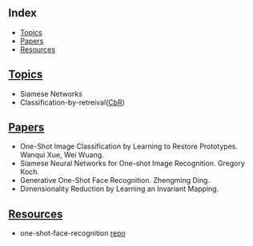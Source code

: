 <!--toc:start-->
## Index
- [Topics](#topics)
- [Papers](#papers)
- [Resources](#resources)
<!--toc:end-->

## [Topics](#topics)
- Siamese Networks
- Classification-by-retreival([CbR](https://blog.tensorflow.org/2022/01/on-device-one-shot-learning-for-image.html))

## [Papers](#papers)
- One-Shot Image Classification by Learning to Restore Prototypes. Wanqui Xue, Wei Wuang.
- Siamese Neural Networks for One-shot Image Recognition. Gregory Koch.
- Generative One-Shot Face Recognition. Zhengming Ding.
- Dimensionality Reduction by Learning an Invariant Mapping.

## [Resources](#resources)
- one-shot-face-recognition [repo](https://github.com/morkertis/One-Shot-Face-Recognition)



